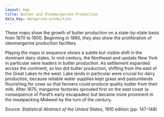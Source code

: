```yaml
---
layout: map
title: Butter and Oleomargarine Production
data_key: margarine-production
---
```


These maps show the growth of butter production on a state-by-state
basis from 1870 to 1900. Beginning in 1880, they also show the
proliferation of oleomargarine production facilities.

Playing the maps in sequence shows a subtle but visible shift in
the dominant dairy states. In mid-century, the Northeast and
upstate New York in particular were leaders in butter production.
As settlement expanded across the continent, so too did butter
production, shifting from the east of the Great Lakes to the west.
Lake lands in particular were crucial for dairy production, because
reliable water supplies kept grass and pasturelands flourishing
for cows so that farmers could produce quality butter from their
milk. After 1870, margarine factories sprouted first on the east
coast (a consequence of Paraf’s early escapades) but became more
prominent in the meatpacking Midwest by the turn of the century.

Source: _Statistical Abstract of the United States_, 1910 edition (pp. 147-148)
